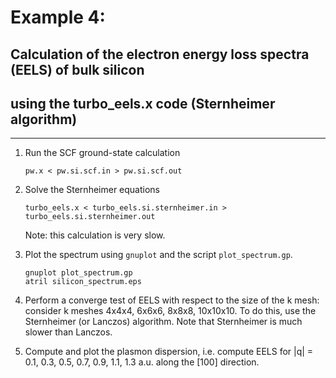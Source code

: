 # Example 4: 
## Calculation of the electron energy loss spectra (EELS) of bulk silicon 
## using the turbo_eels.x code (Sternheimer algorithm)
------------------------------------------------------------------------

 1. Run the SCF ground-state calculation

        pw.x < pw.si.scf.in > pw.si.scf.out

 2. Solve the Sternheimer equations

        turbo_eels.x < turbo_eels.si.sternheimer.in > turbo_eels.si.sternheimer.out

    Note: this calculation is very slow. 

 3. Plot the spectrum using `gnuplot` and the script `plot_spectrum.gp`. 

        gnuplot plot_spectrum.gp
        atril silicon_spectrum.eps

 4. Perform a converge test of EELS with respect to the size of the k mesh:
    consider k meshes 4x4x4, 6x6x6, 8x8x8, 10x10x10.
    To do this, use the Sternheimer (or Lanczos) algorithm.
    Note that Sternheimer is much slower than Lanczos.

 5. Compute and plot the plasmon dispersion, i.e. compute EELS for
    |q| = 0.1, 0.3, 0.5, 0.7, 0.9, 1.1, 1.3 a.u. along the [100] direction.

